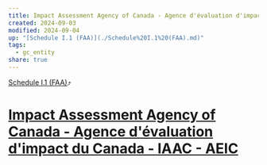 ```yaml
---
title: Impact Assessment Agency of Canada - Agence d'évaluation d'impact du Canada - IAAC - AEIC
created: 2024-09-03
modified: 2024-09-04
up: "[Schedule I.1 (FAA)](./Schedule%20I.1%20(FAA).md)"
tags:
  - gc_entity
share: true
---
```

[Schedule I.1 (FAA)](./Schedule%20I.1%20(FAA).md)⤴️
# [Impact Assessment Agency of Canada - Agence d'évaluation d'impact du Canada - IAAC - AEIC](Impact%20Assessment%20Agency%20of%20Canada%20-%20Agence%20d'%C3%A9valuation%20d'impact%20du%20Canada%20-%20IAAC%20-%20AEIC.md)
